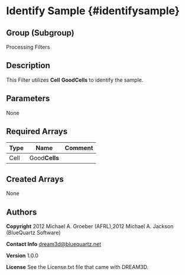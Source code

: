 Identify Sample {#identifysample}
======

## Group (Subgroup) ##
Processing Filters

## Description ##
This Filter utilizes __Cell__ __Good**Cells**__ to identify the sample.


## Parameters ##
None

## Required Arrays ##

| Type | Name | Comment |
|------|------|---------|
| Cell | Good**Cells** |  |

## Created Arrays ##
None

## Authors ##


**Copyright** 2012 Michael A. Groeber (AFRL),2012 Michael A. Jackson (BlueQuartz Software)

**Contact Info** dream3d@bluequartz.net

**Version** 1.0.0

**License**  See the License.txt file that came with DREAM3D.



